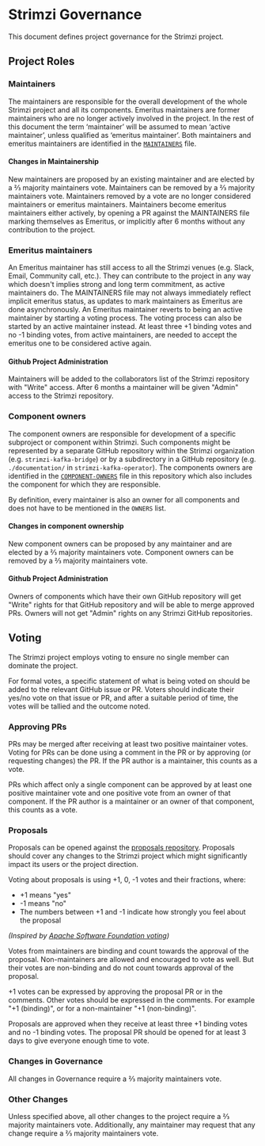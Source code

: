 # Strimzi Governance

This document defines project governance for the Strimzi project.

## Project Roles

### Maintainers

The maintainers are responsible for the overall development of the whole Strimzi project and all its components.
Emeritus maintainers are former maintainers who are no longer actively involved in the project.
In the rest of this document the term ‘maintainer’ will be assumed to mean ‘active maintainer’, unless qualified as ‘emeritus maintainer’.
Both maintainers and emeritus maintainers are identified in the [`MAINTAINERS`](MAINTAINERS) file. 

#### Changes in Maintainership

New maintainers are proposed by an existing maintainer and are elected by a ⅔ majority maintainers vote.
Maintainers can be removed by a ⅔ majority maintainers vote. 
Maintainers removed by a vote are no longer considered maintainers or emeritus maintainers.
Maintainers become emeritus maintainers either actively, by opening a PR against the MAINTAINERS file marking themselves as Emeritus, or implicitly after 6 months without any contribution to the project.

### Emeritus maintainers

An Emeritus maintainer has still access to all the Strimzi venues (e.g. Slack, Email, Community call, etc.).
They can contribute to the project in any way which doesn't implies strong and long term commitment, as active maintainers do.
The MAINTAINERS file may not always immediately reflect implicit emeritus status, as updates to mark maintainers as Emeritus are done asynchronously.
An Emeritus maintainer reverts to being an active maintainer by starting a voting process.
The voting process can also be started by an active maintainer instead.
At least three +1 binding votes and no -1 binding votes, from active maintainers, are needed to accept the emeritus one to be considered active again.

#### Github Project Administration

Maintainers will be added to the collaborators list of the Strimzi repository with "Write" access.
After 6 months a maintainer will be given "Admin" access to the Strimzi repository.

### Component owners

The component owners are responsible for development of a specific subproject or component within Strimzi.
Such components might be represented by a separate GitHub repository within the Strimzi organization (e.g. `strimzi-kafka-bridge`) or by a subdirectory in a GitHub repository (e.g. `./documentation/` in `strimzi-kafka-operator`).
The components owners are identified in the [`COMPONENT-OWNERS`](COMPONENT-OWNERS) file in this repository which also includes the component for which they are responsible.

By definition, every maintainer is also an owner for all components and does not have to be mentioned in the `OWNERS` list.

#### Changes in component ownership

New component owners can be proposed by any maintainer and are elected by a ⅔ majority maintainers vote.
Component owners can be removed by a ⅔ majority maintainers vote.

#### Github Project Administration

Owners of components which have their own GitHub repository will get "Write" rights for that GitHub repository and will be able to merge approved PRs.
Owners will not get "Admin" rights on any Strimzi GitHub repositories.

## Voting

The Strimzi project employs voting to ensure no single member can dominate the project.

For formal votes, a specific statement of what is being voted on should be added to the relevant GitHub issue or PR.
Voters should indicate their yes/no vote on that issue or PR, and after a suitable period of time, the votes will be tallied and the outcome noted.

### Approving PRs

PRs may be merged after receiving at least two positive maintainer votes.
Voting for PRs can be done using a comment in the PR or by approving (or requesting changes) the PR.
If the PR author is a maintainer, this counts as a vote.

PRs which affect only a single component can be approved by at least one positive maintainer vote and one positive vote from an owner of that component.
If the PR author is a maintainer or an owner of that component, this counts as a vote.

### Proposals

Proposals can be opened against the [proposals repository](https://github.com/strimzi/proposals).
Proposals should cover any changes to the Strimzi project which might significantly impact its users or the project direction.

Voting about proposals is using +1, 0, -1 votes and their fractions, where:
* +1 means "yes"
* -1 means "no"
* The numbers between +1 and -1 indicate how strongly you feel about the proposal

_(Inspired by [Apache Software Foundation voting](https://www.apache.org/foundation/voting.html#expressing-votes-1-0-1-and-fractions))_

Votes from maintainers are binding and count towards the approval of the proposal.
Non-maintainers are allowed and encouraged to vote as well.
But their votes are non-binding and do not count towards approval of the proposal.

+1 votes can be expressed by approving the proposal PR or in the comments.
Other votes should be expressed in the comments.
For example "+1 (binding)", or for a non-maintainer "+1 (non-binding)".

Proposals are approved when they receive at least three +1 binding votes and no -1 binding votes.
The proposal PR should be opened for at least 3 days to give everyone enough time to vote.

### Changes in Governance

All changes in Governance require a ⅔ majority maintainers vote.

### Other Changes

Unless specified above, all other changes to the project require a ⅔ majority maintainers vote.
Additionally, any maintainer may request that any change require a ⅔ majority maintainers vote.
